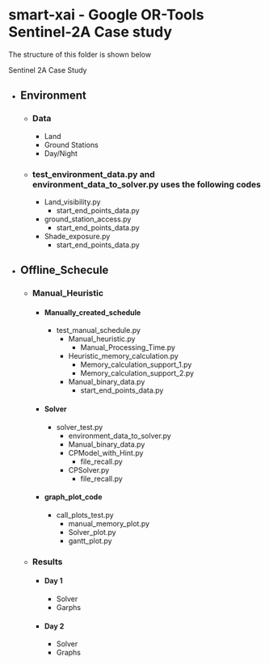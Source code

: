 # smart-xai - Google OR-Tools Sentinel-2A Case study

The structure of this folder is shown below<br/>

Sentinel 2A Case Study<br/>

 - ## Environment
      - ### Data
          - Land
          - Ground Stations
          - Day/Night
      - ### test_environment_data.py and environment_data_to_solver.py uses the following codes
          - Land_visibility.py
              - start_end_points_data.py
          - ground_station_access.py
              - start_end_points_data.py
          - Shade_exposure.py
             - start_end_points_data.py

 - ## Offline_Schecule
      - ### Manual_Heuristic
          - #### Manually_created_schedule
               - test_manual_schedule.py 
                    - Manual_heuristic.py
                        - Manual_Processing_Time.py
                    - Heuristic_memory_calculation.py
                         - Memory_calculation_support_1.py
                         - Memory_calculation_support_2.py
                    - Manual_binary_data.py
                         - start_end_points_data.py
        
           - #### Solver
             - solver_test.py
                - environment_data_to_solver.py
                - Manual_binary_data.py
                - CPModel_with_Hint.py
                   - file_recall.py
                - CPSolver.py
                   - file_recall.py
          
           - #### graph_plot_code
               - call_plots_test.py
                   - manual_memory_plot.py
                   - Solver_plot.py
                   - gantt_plot.py
     
     - ### Results
          - #### Day 1
              - Solver
              - Garphs
          - #### Day 2
              - Solver
              - Graphs
